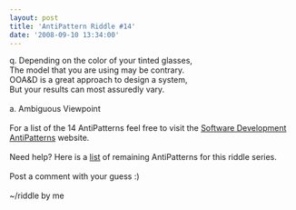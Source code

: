 ```yaml
---
layout: post
title: 'AntiPattern Riddle #14'
date: '2008-09-10 13:34:00'
---
```


q. Depending on the color of your tinted glasses,<br>The model that you are using may be contrary.<br>OOA&D is a great approach to design a system,<br>But your results can most assuredly vary.<br><br>a. Ambiguous Viewpoint<br><br>For a list of the 14 AntiPatterns feel free to visit the <a href="http://tinyurl.com/6rglxw" target="_blank">Software Development AntiPatterns</a> website.<br><br>Need help? Here is a <a href="http://www.blogger.com/post-edit.g?blogID=30404818&postID=7499320583330555070#">list</a> of remaining AntiPatterns for this riddle series.<br><br>Post a comment with your guess :)<br><br>~/riddle by me